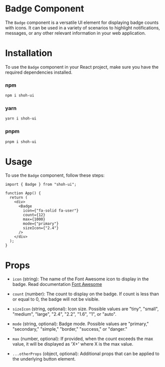 # Badge Component

The `Badge` component is a versatile UI element for displaying badge counts with icons. It can be used in a variety of scenarios to highlight notifications, messages, or any other relevant information in your web application.
    
# Installation

To use the `Badge` component in your React project, make sure you have the required dependencies installed.

### npm
```bash
npm i shoh-ui
```
### yarn
```bash
yarn i shoh-ui
```

### pnpm
```bash
pnpm i shoh-ui
```


# Usage

To use the `Badge` component, follow these steps:

```
import { Badge } from "shoh-ui";

function App() {
  return (
    <div>
      <Badge
        icon={"fa-solid fa-user"}
        count={12}
        max={1000}
        mode={"primary"}
        sizeIcon={"2.4"}
      />
    </div>
  );
}
```


# Props
- `icon` (string): The name of the Font Awesome icon to display in the badge. Read documentation [Font Awesome](https://fontawesome.com/docs)

- `count` (number): The count to display on the badge. If count is less than or equal to 0, the badge will not be visible.

- `sizeIcon` (string, optional): Icon size. Possible values are "tiny", "small", "medium", "large", "2.4", "2.2", "1.6", "1", or "auto".

- `mode` (string, optional): Badge mode. Possible values are "primary," "secondary," "simple," "border," "success," or "danger."

- `max` (number, optional): If provided, when the count exceeds the max value, it will be displayed as 'X+' where X is the max value.

- `...otherProps` (object, optional): Additional props that can be applied to the underlying button element.
